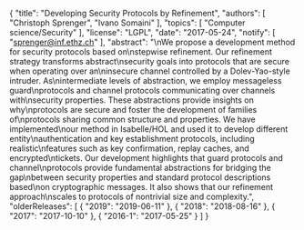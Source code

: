 {
    "title": "Developing Security Protocols by Refinement",
    "authors": [
        "Christoph Sprenger",
        "Ivano Somaini"
    ],
    "topics": [
        "Computer science/Security"
    ],
    "license": "LGPL",
    "date": "2017-05-24",
    "notify": [
        "sprenger@inf.ethz.ch"
    ],
    "abstract": "\nWe propose a development method for security protocols based on\nstepwise refinement. Our refinement strategy transforms abstract\nsecurity goals into protocols that are secure when operating over an\ninsecure channel controlled by a Dolev-Yao-style intruder. As\nintermediate levels of abstraction, we employ messageless guard\nprotocols and channel protocols communicating over channels with\nsecurity properties. These abstractions provide insights on why\nprotocols are secure and foster the development of families of\nprotocols sharing common structure and properties. We have implemented\nour method in Isabelle/HOL and used it to develop different entity\nauthentication and key establishment protocols, including realistic\nfeatures such as key confirmation, replay caches, and encrypted\ntickets. Our development highlights that guard protocols and channel\nprotocols provide fundamental abstractions for bridging the gap\nbetween security properties and standard protocol descriptions based\non cryptographic messages. It also shows that our refinement approach\nscales to protocols of nontrivial size and complexity.",
    "olderReleases": [
        {
            "2019": "2019-06-11"
        },
        {
            "2018": "2018-08-16"
        },
        {
            "2017": "2017-10-10"
        },
        {
            "2016-1": "2017-05-25"
        }
    ]
}